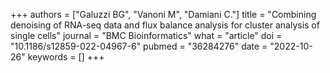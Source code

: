 +++
authors = ["Galuzzi BG", "Vanoni M", "Damiani C."]
title = "Combining denoising of RNA-seq data and flux balance analysis for cluster analysis of single cells"
journal = "BMC Bioinformatics"
what = "article"
doi = "10.1186/s12859-022-04967-6"
pubmed = "36284276"
date = "2022-10-26"
keywords = []
+++

